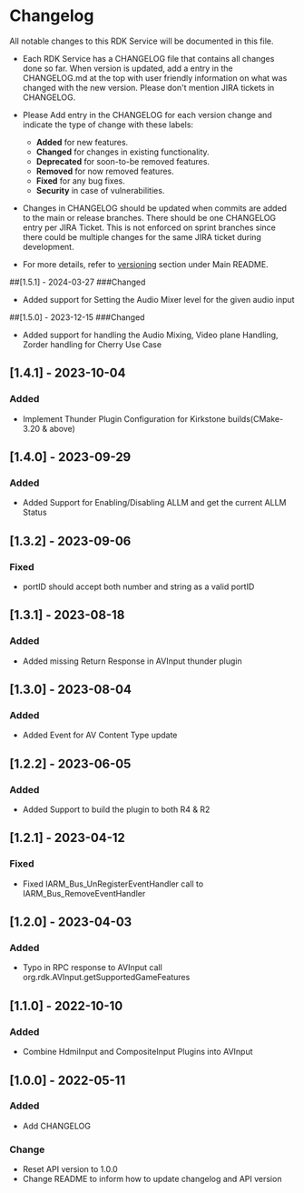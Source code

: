 # Changelog

All notable changes to this RDK Service will be documented in this file.

* Each RDK Service has a CHANGELOG file that contains all changes done so far. When version is updated, add a entry in the CHANGELOG.md at the top with user friendly information on what was changed with the new version. Please don't mention JIRA tickets in CHANGELOG. 

* Please Add entry in the CHANGELOG for each version change and indicate the type of change with these labels:
    * **Added** for new features.
    * **Changed** for changes in existing functionality.
    * **Deprecated** for soon-to-be removed features.
    * **Removed** for now removed features.
    * **Fixed** for any bug fixes.
    * **Security** in case of vulnerabilities.

* Changes in CHANGELOG should be updated when commits are added to the main or release branches. There should be one CHANGELOG entry per JIRA Ticket. This is not enforced on sprint branches since there could be multiple changes for the same JIRA ticket during development. 

* For more details, refer to [versioning](https://github.com/rdkcentral/rdkservices#versioning) section under Main README.

##[1.5.1] - 2024-03-27
###Changed
- Added support for Setting the Audio Mixer level for the given audio input 

##[1.5.0] - 2023-12-15
###Changed
- Added support for handling the Audio Mixing, Video plane Handling, Zorder handling for Cherry Use Case

## [1.4.1] - 2023-10-04
### Added
- Implement Thunder Plugin Configuration for Kirkstone builds(CMake-3.20 & above)

## [1.4.0] - 2023-09-29
### Added
- Added Support for Enabling/Disabling ALLM and get the current ALLM Status

## [1.3.2] - 2023-09-06
### Fixed
- portID should accept both number and string as a valid portID

## [1.3.1] - 2023-08-18
### Added
- Added missing Return Response in AVInput thunder plugin

## [1.3.0] - 2023-08-04
### Added
- Added Event for AV Content Type update

## [1.2.2] - 2023-06-05
### Added 
- Added Support to build the plugin to both R4 & R2

## [1.2.1] - 2023-04-12
### Fixed
- Fixed IARM_Bus_UnRegisterEventHandler  call to IARM_Bus_RemoveEventHandler

## [1.2.0] - 2023-04-03
### Added
- Typo in RPC response to AVInput call org.rdk.AVInput.getSupportedGameFeatures

## [1.1.0] - 2022-10-10
### Added
- Combine HdmiInput and CompositeInput Plugins into AVInput

## [1.0.0] - 2022-05-11
### Added
- Add CHANGELOG

### Change
- Reset API version to 1.0.0
- Change README to inform how to update changelog and API version

